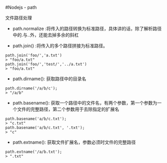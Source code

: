 #Nodejs - path

文件路径处理 


* path.normalize :将传入的路径转换为标准路径，具体讲的话，除了解析路径中的.与..外，还能去掉多余的斜杠


* path.join() :将传入的多个路径拼接为标准路径。

```
path.join('foo/','a.txt')
> "foo/a.txt"
path.join('foo/','test/','../a.txt')
> "foo/a.txt"

```

* path.dirname(): 获取路径中的目录名

```
path.dirname('/a/b/c');
> "/a/b"
```

* path.basename(): 获取一个路径中的文件名，有两个参数，第一个参数为一个文件的完整路径，第二个参数用于去除指定的扩展名

```
path.basename('a/b/c.txt');
> "c.txt"
path.basename('a/b/c.txt', '.txt');
> "c"

```

* path.extname(): 获取文件扩展名，参数必须时文件的完整路径

```
path.extname('/a/b.txt');
> ".txt"

```
